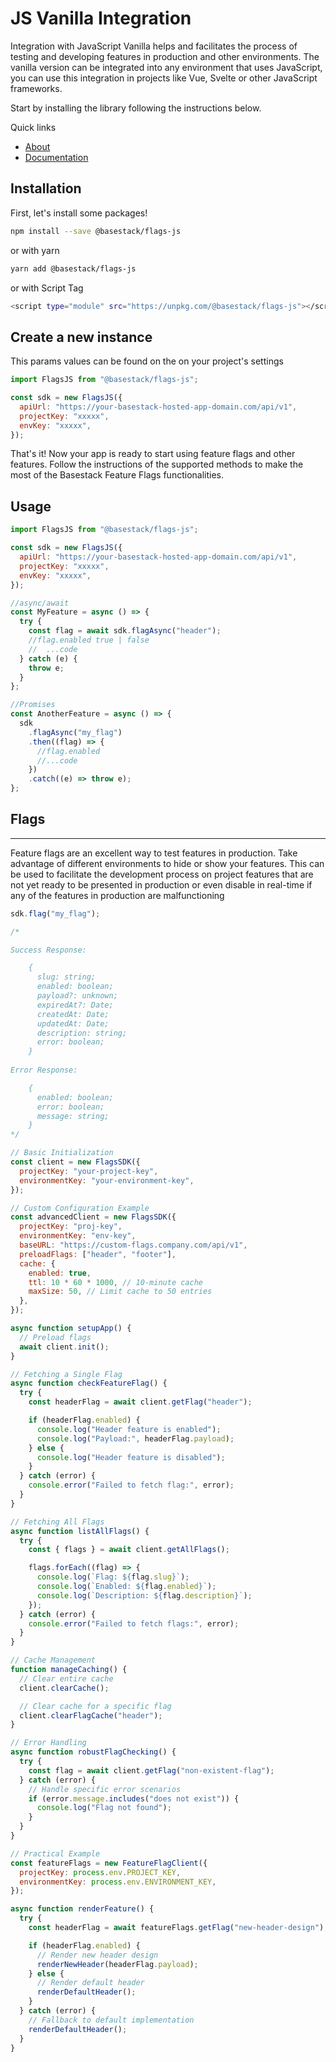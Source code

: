 # JS Vanilla Integration

Integration with JavaScript Vanilla helps and facilitates the process of testing and developing features in production and other environments. The vanilla version can be integrated into any environment that uses JavaScript, you can use this integration in projects like Vue, Svelte or other JavaScript frameworks.

Start by installing the library following the instructions below.

Quick links

- [About](https://basestack.co/)
- [Documentation](https://docs.basestack.co/)

## Installation

First, let's install some packages!

```bash
npm install --save @basestack/flags-js
```

or with yarn

```bash
yarn add @basestack/flags-js
```

or with Script Tag

```bash
<script type="module" src="https://unpkg.com/@basestack/flags-js"></script>
```

## Create a new instance

This params values can be found on the on your project's settings

```js
import FlagsJS from "@basestack/flags-js";

const sdk = new FlagsJS({
  apiUrl: "https://your-basestack-hosted-app-domain.com/api/v1",
  projectKey: "xxxxx",
  envKey: "xxxxx",
});
```

That's it! Now your app is ready to start using feature flags and other features. Follow the instructions of the supported methods to make the most of the Basestack Feature Flags functionalities.

## Usage

```js
import FlagsJS from "@basestack/flags-js";

const sdk = new FlagsJS({
  apiUrl: "https://your-basestack-hosted-app-domain.com/api/v1",
  projectKey: "xxxxx",
  envKey: "xxxxx",
});

//async/await
const MyFeature = async () => {
  try {
    const flag = await sdk.flagAsync("header");
    //flag.enabled true | false
    //  ...code
  } catch (e) {
    throw e;
  }
};

//Promises
const AnotherFeature = async () => {
  sdk
    .flagAsync("my_flag")
    .then((flag) => {
      //flag.enabled
      //...code
    })
    .catch((e) => throw e);
};
```

## Flags

---

Feature flags are an excellent way to test features in production. Take advantage of different environments to hide or show your features. This can be used to facilitate the development process on project features that are not yet ready to be presented in production or even disable in real-time if any of the features in production are malfunctioning

```js
sdk.flag("my_flag");

/*

Success Response: 

    { 
      slug: string;
      enabled: boolean;
      payload?: unknown;
      expiredAt?: Date;
      createdAt: Date;
      updatedAt: Date;
      description: string;
      error: boolean;
    }
  
Error Response: 

    {
      enabled: boolean;
      error: boolean;
      message: string;
    }
*/
```

```js
// Basic Initialization
const client = new FlagsSDK({
  projectKey: "your-project-key",
  environmentKey: "your-environment-key",
});

// Custom Configuration Example
const advancedClient = new FlagsSDK({
  projectKey: "proj-key",
  environmentKey: "env-key",
  baseURL: "https://custom-flags.company.com/api/v1",
  preloadFlags: ["header", "footer"],
  cache: {
    enabled: true,
    ttl: 10 * 60 * 1000, // 10-minute cache
    maxSize: 50, // Limit cache to 50 entries
  },
});

async function setupApp() {
  // Preload flags
  await client.init();
}

// Fetching a Single Flag
async function checkFeatureFlag() {
  try {
    const headerFlag = await client.getFlag("header");

    if (headerFlag.enabled) {
      console.log("Header feature is enabled");
      console.log("Payload:", headerFlag.payload);
    } else {
      console.log("Header feature is disabled");
    }
  } catch (error) {
    console.error("Failed to fetch flag:", error);
  }
}

// Fetching All Flags
async function listAllFlags() {
  try {
    const { flags } = await client.getAllFlags();

    flags.forEach((flag) => {
      console.log(`Flag: ${flag.slug}`);
      console.log(`Enabled: ${flag.enabled}`);
      console.log(`Description: ${flag.description}`);
    });
  } catch (error) {
    console.error("Failed to fetch flags:", error);
  }
}

// Cache Management
function manageCaching() {
  // Clear entire cache
  client.clearCache();

  // Clear cache for a specific flag
  client.clearFlagCache("header");
}

// Error Handling
async function robustFlagChecking() {
  try {
    const flag = await client.getFlag("non-existent-flag");
  } catch (error) {
    // Handle specific error scenarios
    if (error.message.includes("does not exist")) {
      console.log("Flag not found");
    }
  }
}

// Practical Example
const featureFlags = new FeatureFlagClient({
  projectKey: process.env.PROJECT_KEY,
  environmentKey: process.env.ENVIRONMENT_KEY,
});

async function renderFeature() {
  try {
    const headerFlag = await featureFlags.getFlag("new-header-design");

    if (headerFlag.enabled) {
      // Render new header design
      renderNewHeader(headerFlag.payload);
    } else {
      // Render default header
      renderDefaultHeader();
    }
  } catch (error) {
    // Fallback to default implementation
    renderDefaultHeader();
  }
}
```
